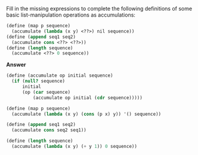 Fill in the missing expressions to complete the following definitions of some basic list-manipulation operations as accumulations:

```scheme
(define (map p sequence)
  (accumulate (lambda (x y) <??>) nil sequence))
(define (append seq1 seq2)
  (accumulate cons <??> <??>))
(define (length sequence)
  (accumulate <??> 0 sequence))
```

**Answer**

```scheme
(define (accumulate op initial sequence)
  (if (null? sequence)
      initial
      (op (car sequence)
          (accumulate op initial (cdr sequence)))))

(define (map p sequence)
  (accumulate (lambda (x y) (cons (p x) y)) '() sequence))

(define (append seq1 seq2)
  (accumulate cons seq2 seq1))

(define (length sequence)
  (accumulate (lambda (x y) (+ y 1)) 0 sequence))
```
